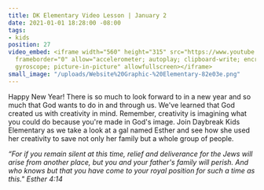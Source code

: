 ```yaml
---
title: DK Elementary Video Lesson | January 2
date: 2021-01-01 18:28:00 -08:00
tags:
- kids
position: 27
video_embed: <iframe width="560" height="315" src="https://www.youtube.com/embed/bb-v2D9DNHI"
  frameborder="0" allow="accelerometer; autoplay; clipboard-write; encrypted-media;
  gyroscope; picture-in-picture" allowfullscreen></iframe>
small_image: "/uploads/Website%20Graphic-%20Elementary-82e03e.png"
---
```


Happy New Year! There is so much to look forward to in a new year and so much that God wants to do in and through us. We've learned that God created us with creativity in mind. Remember, creativity is imagining what you could do because you're made in God's image. Join Daybreak Kids Elementary as we take a look at a gal named Esther and see how she used her creativity to save not only her family but a whole group of people.

*“For if you remain silent at this time, relief and deliverance for the Jews will arise from another place, but you and your father's family will perish. And who knows but that you have come to your royal position for such a time as this." Esther 4:14*